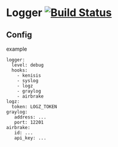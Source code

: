 # Logger [![Build Status](https://travis-ci.org/rai-project/logger.svg?branch=master)](https://travis-ci.org/rai-project/logger)

## Config

example

```
logger:
  level: debug
  hooks:
    - kenisis
    - syslog
    - logz
    - graylog
    - airbrake
logz:
  token: LOGZ_TOKEN
graylog:
   address: ...
   port: 12201
airbrake:
   id: ...
   api_key: ...
```
